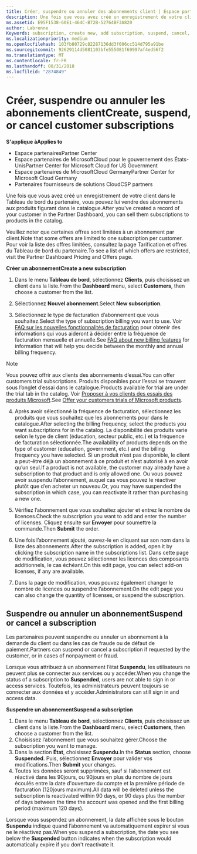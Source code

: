 ```yaml
---
title: Créer, suspendre ou annuler des abonnements client | Espace partenaires
description: Une fois que vous avez créé un enregistrement de votre client dans l’Espace partenaires, vous pouvez lui vendre des abonnements aux produits figurant dans le catalogue.
ms.assetid: E95F1538-60E1-464C-B72B-52764BF3A820
author: Labrenne
Keywords: subscription, create new, add subscription, suspend, cancel,
ms.localizationpriority: medium
ms.openlocfilehash: 103fb80729c82287136dd3f006cc514d795a91be
ms.sourcegitcommit: 92629114d5081103bfe555081f69997af4ed56f2
ms.translationtype: MT
ms.contentlocale: fr-FR
ms.lasthandoff: 08/31/2018
ms.locfileid: "2874849"
---
```

# <a name="create-suspend-or-cancel-customer-subscriptions"></a><span data-ttu-id="aa04d-103">Créer, suspendre ou annuler les abonnements client</span><span class="sxs-lookup"><span data-stu-id="aa04d-103">Create, suspend, or cancel customer subscriptions</span></span>

**<span data-ttu-id="aa04d-104">S'applique à</span><span class="sxs-lookup"><span data-stu-id="aa04d-104">Applies to</span></span>**

-  <span data-ttu-id="aa04d-105">Espace partenaires</span><span class="sxs-lookup"><span data-stu-id="aa04d-105">Partner Center</span></span>
-  <span data-ttu-id="aa04d-106">Espace partenaires de MicrosoftCloud pour le gouvernement des États-Unis</span><span class="sxs-lookup"><span data-stu-id="aa04d-106">Partner Center for Microsoft Cloud for US Government</span></span>
-  <span data-ttu-id="aa04d-107">Espace partenaires de MicrosoftCloud Germany</span><span class="sxs-lookup"><span data-stu-id="aa04d-107">Partner Center for Microsoft Cloud Germany</span></span>
-  <span data-ttu-id="aa04d-108">Partenaires fournisseurs de solutions Cloud</span><span class="sxs-lookup"><span data-stu-id="aa04d-108">CSP partners</span></span>

<span data-ttu-id="aa04d-109">Une fois que vous avez créé un enregistrement de votre client dans le Tableau de bord du partenaire, vous pouvez lui vendre des abonnements aux produits figurant dans le catalogue.</span><span class="sxs-lookup"><span data-stu-id="aa04d-109">After you've created a record of your customer in the Partner Dashboard, you can sell them subscriptions to products in the catalog.</span></span>

<span data-ttu-id="aa04d-110">Veuillez noter que certaines offres sont limitées à un abonnement par client.</span><span class="sxs-lookup"><span data-stu-id="aa04d-110">Note that some offers are limited to one subscription per customer.</span></span> <span data-ttu-id="aa04d-111">Pour voir la liste des offres limitées, consultez la page Tarification et offres du Tableau de bord du partenaire.</span><span class="sxs-lookup"><span data-stu-id="aa04d-111">To see a list of which offers are restricted, visit the Partner Dashboard Pricing and Offers page.</span></span> 


**<span data-ttu-id="aa04d-112">Créer un abonnement</span><span class="sxs-lookup"><span data-stu-id="aa04d-112">Create a new subscription</span></span>**

1.  <span data-ttu-id="aa04d-113">Dans le menu **Tableau de bord**, sélectionnez **Clients**, puis choisissez un client dans la liste.</span><span class="sxs-lookup"><span data-stu-id="aa04d-113">From the **Dashboard** menu, select **Customers**, then choose a customer from the list.</span></span>

2.  <span data-ttu-id="aa04d-114">Sélectionnez **Nouvel abonnement**.</span><span class="sxs-lookup"><span data-stu-id="aa04d-114">Select **New subscription**.</span></span>

3.  <span data-ttu-id="aa04d-115">Sélectionnez le type de facturation d’abonnement que vous souhaitez.</span><span class="sxs-lookup"><span data-stu-id="aa04d-115">Select the type of subscription billing you want to use.</span></span>  <span data-ttu-id="aa04d-116">Voir [FAQ sur les nouvelles fonctionnalités de facturation](faq-about-new-billing-features.md) pour obtenir des informations qui vous aideront à décider entre la fréquence de facturation mensuelle et annuelle.</span><span class="sxs-lookup"><span data-stu-id="aa04d-116">See [FAQ about new billing features](faq-about-new-billing-features.md) for information that will help you decide between the monthly and annual billing frequency.</span></span>
 
 >[!Note]
 ><span data-ttu-id="aa04d-117">Vous pouvez offrir aux clients des abonnements d’essai.</span><span class="sxs-lookup"><span data-stu-id="aa04d-117">You can offer customers trial subscriptions.</span></span> <span data-ttu-id="aa04d-118">Produits disponibles pour l’essai se trouvent sous l’onglet d’essai dans le catalogue.</span><span class="sxs-lookup"><span data-stu-id="aa04d-118">Products available for trial are under the trial tab in the catalog.</span></span> <span data-ttu-id="aa04d-119">Voir [Proposer à vos clients des essais des produits Microsoft](offer-your-customers-trials-of-microsoft-products.md).</span><span class="sxs-lookup"><span data-stu-id="aa04d-119">See [Offer your customers trials of Microsoft products](offer-your-customers-trials-of-microsoft-products.md).</span></span>

 
4. <span data-ttu-id="aa04d-120">Après avoir sélectionné la fréquence de facturation, sélectionnez les produits que vous souhaitez que les abonnements pour dans le catalogue.</span><span class="sxs-lookup"><span data-stu-id="aa04d-120">After selecting the billing frequency, select the products you want subscriptions for in the catalog.</span></span> <span data-ttu-id="aa04d-121">La disponibilité des produits varie selon le type de client (éducation, secteur public, etc.) et la fréquence de facturation sélectionnée.</span><span class="sxs-lookup"><span data-stu-id="aa04d-121">The availability of products depends on the type of customer (education, government, etc.) and the billing frequency you have selected.</span></span> <span data-ttu-id="aa04d-122">Si un produit n’est pas disponible, le client a peut-être déjà un abonnement à ce produit et n’est autorisé à en avoir qu’un seul.</span><span class="sxs-lookup"><span data-stu-id="aa04d-122">If a product is not available, the customer may already have a subscription to that product and is only allowed one.</span></span> <span data-ttu-id="aa04d-123">Ou vous pouvez avoir suspendu l’abonnement, auquel cas vous pouvez le réactiver plutôt que d’en acheter un nouveau.</span><span class="sxs-lookup"><span data-stu-id="aa04d-123">Or, you may have suspended the subscription in which case, you can reactivate it rather than purchasing a new one.</span></span>

5. <span data-ttu-id="aa04d-124">Vérifiez l’abonnement que vous souhaitez ajouter et entrez le nombre de licences.</span><span class="sxs-lookup"><span data-stu-id="aa04d-124">Check the subscription you want to add and enter the number of licenses.</span></span> <span data-ttu-id="aa04d-125">Cliquez ensuite sur **Envoyer** pour soumettre la commande.</span><span class="sxs-lookup"><span data-stu-id="aa04d-125">Then **Submit** the order.</span></span>

6.  <span data-ttu-id="aa04d-126">Une fois l’abonnement ajouté, ouvrez-le en cliquant sur son nom dans la liste des abonnements.</span><span class="sxs-lookup"><span data-stu-id="aa04d-126">After the subscription is added, open it by clicking the subscription name in the subscriptions list.</span></span> <span data-ttu-id="aa04d-127">Dans cette page de modification, vous pouvez sélectionner les licences des composants additionnels, le cas échéant.</span><span class="sxs-lookup"><span data-stu-id="aa04d-127">On this edit page, you can select add-on licenses, if any are available.</span></span>

7.  <span data-ttu-id="aa04d-128">Dans la page de modification, vous pouvez également changer le nombre de licences ou suspendre l’abonnement.</span><span class="sxs-lookup"><span data-stu-id="aa04d-128">On the edit page you can also change the quantity of licenses, or suspend the subscription.</span></span>

## <a name="suspend-or-cancel-a-subscription"></a><span data-ttu-id="aa04d-129">Suspendre ou annuler un abonnement</span><span class="sxs-lookup"><span data-stu-id="aa04d-129">Suspend or cancel a subscription</span></span>

<span data-ttu-id="aa04d-130">Les partenaires peuvent suspendre ou annuler un abonnement à la demande du client ou dans les cas de fraude ou de défaut de paiement.</span><span class="sxs-lookup"><span data-stu-id="aa04d-130">Partners can suspend or cancel a subscription if requested by the customer, or in cases of nonpayment or fraud.</span></span>

<span data-ttu-id="aa04d-131">Lorsque vous attribuez à un abonnement l’état **Suspendu**, les utilisateurs ne peuvent plus se connecter aux services ou y accéder.</span><span class="sxs-lookup"><span data-stu-id="aa04d-131">When you change the status of a subscription to **Suspended**, users are not able to sign in or access services.</span></span> <span data-ttu-id="aa04d-132">Toutefois, les administrateurs peuvent toujours se connecter aux données et y accéder.</span><span class="sxs-lookup"><span data-stu-id="aa04d-132">Administrators can still sign in and access data.</span></span>

**<span data-ttu-id="aa04d-133">Suspendre un abonnement</span><span class="sxs-lookup"><span data-stu-id="aa04d-133">Suspend a subscription</span></span>**

1.  <span data-ttu-id="aa04d-134">Dans le menu **Tableau de bord**, sélectionnez **Clients**, puis choisissez un client dans la liste.</span><span class="sxs-lookup"><span data-stu-id="aa04d-134">From the **Dashboard** menu, select **Customers**, then choose a customer from the list.</span></span>
2.  <span data-ttu-id="aa04d-135">Choisissez l’abonnement que vous souhaitez gérer.</span><span class="sxs-lookup"><span data-stu-id="aa04d-135">Choose the subscription you want to manage.</span></span>
3.  <span data-ttu-id="aa04d-136">Dans la section **État**, choisissez **Suspendu**.</span><span class="sxs-lookup"><span data-stu-id="aa04d-136">In the **Status** section, choose **Suspended**.</span></span> <span data-ttu-id="aa04d-137">Puis, sélectionnez **Envoyer** pour valider vos modifications.</span><span class="sxs-lookup"><span data-stu-id="aa04d-137">Then **Submit** your changes.</span></span>
4.  <span data-ttu-id="aa04d-138">Toutes les données seront supprimées, sauf si l’abonnement est réactivé dans les 90jours, ou 90jours en plus du nombre de jours écoulés entre la date d'ouverture du compte et la première période de facturation (120jours maximum).</span><span class="sxs-lookup"><span data-stu-id="aa04d-138">All data will be deleted unless the subscription is reactivated within 90 days, or 90 days plus the number of days between the time the account was opened and the first billing period (maximum 120 days).</span></span>

<span data-ttu-id="aa04d-139">Lorsque vous suspendez un abonnement, la date affichée sous le bouton **Suspendu** indique quand l’abonnement va automatiquement expirer si vous ne le réactivez pas.</span><span class="sxs-lookup"><span data-stu-id="aa04d-139">When you suspend a subscription, the date you see below the **Suspended** button indicates when the subscription would automatically expire if you don't reactivate it.</span></span> 




 



